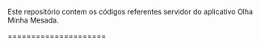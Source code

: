 Este repositório contem os códigos referentes servidor do aplicativo Olha Minha Mesada.


=====================
